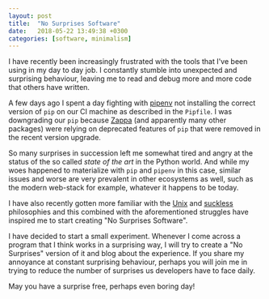 ```yaml
---
layout: post
title:  "No Surprises Software"
date:   2018-05-22 13:49:38 +0300
categories: [software, minimalism]
---
```


I have recently been increasingly frustrated with the tools that I've been using in my day to day job. I constantly stumble into unexpected and surprising behaviour, leaving me to read and debug more and more code that others have written.

A few days ago I spent a day fighting with [pipenv](https://docs.pipenv.org/) not installing the correct version of `pip` on our CI machine as described in the `Pipfile`. I was downgrading our `pip` because [Zappa](https://github.com/Miserlou/Zappa) (and apparently many other packages) were relying on deprecated features of `pip` that were removed in the recent version upgrade.

So many surprises in succession left me somewhat tired and angry at the status of the so called _state of the art_ in the Python world. And while my woes happened to materialize with `pip` and `pipenv` in this case, similar issues and worse are very prevalent in other ecosystems as well,  such as the modern web-stack for example, whatever it happens to be today.

I have also recently gotten more familiar with the [Unix](http://www.catb.org/~esr/writings/taoup/html/ch01s06.html) and [suckless](https://suckless.org/philosophy/) philosophies and this combined with the aforementioned struggles have inspired me to start creating "No Surprises Software".

I have decided to start a small experiment. Whenever I come across a program that I think works in a surprising way, I will try to create a "No Surprises" version of it and blog about the experience. If you share my annoyance at constant surprising behaviour, perhaps you will join me in trying to reduce the number of surprises us developers have to face daily.

May you have a surprise free, perhaps even boring day!